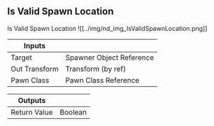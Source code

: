 ## Is Valid Spawn Location
Is Valid Spawn Location
![[../img/nd_img_IsValidSpawnLocation.png]]

|Inputs||
|--|--|
| Target | Spawner Object Reference |
| Out Transform | Transform (by ref) |
| Pawn Class | Pawn Class Reference |

|Outputs||
|--|--|
| Return Value | Boolean |
